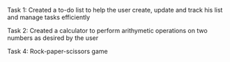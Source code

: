 Task 1: Created a to-do list to help the user create, update and track his list and manage tasks efficiently

Task 2: Created a calculator to perform arithymetic operations on two numbers as desired by the user

Task 4: Rock-paper-scissors game

